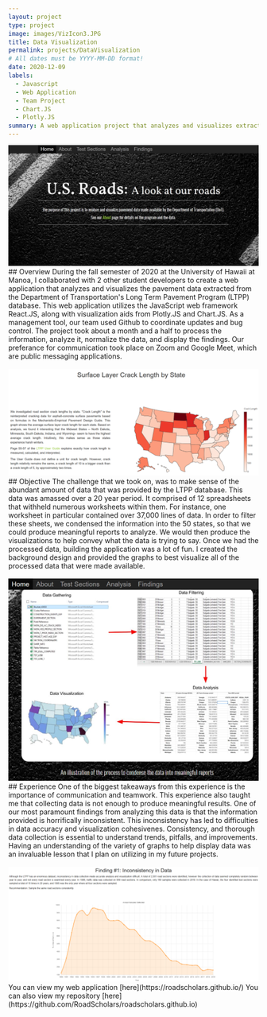 ```yaml
---
layout: project
type: project
image: images/VizIcon3.JPG
title: Data Visualization
permalink: projects/DataVisualization
# All dates must be YYYY-MM-DD format!
date: 2020-12-09
labels:
  - Javascript
  - Web Application
  - Team Project
  - Chart.JS
  - Plotly.JS
summary: A web application project that analyzes and visualizes extracted data from the Department of Transportation's Long Term Pavement Program (LTPP).
---
```

<img class="ui fluid rounded image" src="../images/VizTitle.JPG">
## Overview
During the fall semester of 2020 at the University of Hawaii at Manoa, I collaborated with 2 other student developers to create a web application that analyzes and visualizes the pavement data extracted from the Department of Transportation's Long Term Pavement Program (LTPP) database.  This web application utilizes the JavaScript web framework React.JS, along with visualization aids from Plotly.JS and Chart.JS.  As a management tool, our team used Github to coordinate updates and bug control.  The project took about a month and a half to process the information, analyze it, normalize the data, and display the findings. Our preferance for communication took place on Zoom and Google Meet, which are public messaging applications.
<br/>
<br/>
<img class="ui fluid rounded image" src="../images/Viz2.png">
## Objective
The challenge that we took on, was to make sense of the abundant amount of data that was provided by the LTPP database.  This data was amassed over a 20 year period.  It comprised of 12 spreadsheets that withheld numerous worksheets within them.  For instance, one worksheet in particular contained over 37,000 lines of data.  In order to filter these sheets, we condensed the information into the 50 states, so that we could produce meaningful reports to analyze.  We would then produce the visualizations to help convey what the data is trying to say. Once we had the processed data, building the application was a lot of fun.  I created the background design and provided the graphs to best visualize all of the processed data that were made available.
<br/>
<br/>
<img class="ui fluid rounded image" src="../images/Viz1.png">
## Experience
One of the biggest takeaways from this experience is the importance of communication and teamwork.  This experience also taught me that collecting data is not enough to produce meaningful results.  One of our most paramount findings from analyzing this data is that the information provided is horrifically inconsistent.  This inconsistency has led to difficulties in data accuracy and visualization cohesivenes.  Consistency, and thorough data collection is essential to understand trends, pitfalls, and improvements.  Having an understanding of the variety of graphs to help display data was an invaluable lesson that I plan on utilizing in my future projects.
<br/>
<br/>
<img class="ui fluid rounded image" src="../images/Viz3.png">
<br/>
You can view my web application [here](https://roadscholars.github.io/)
You can also view my repository [here](https://github.com/RoadScholars/roadscholars.github.io)
<br/>
<br/>
